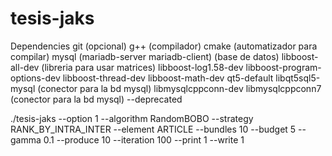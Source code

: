 tesis-jaks
==========

Dependencies
git (opcional)
g++ (compilador)
cmake (automatizador para compilar)
mysql (mariadb-server mariadb-client) (base de datos)
libboost-all-dev (libreria para usar matrices)
libboost-log1.58-dev libboost-program-options-dev libboost-thread-dev libboost-math-dev
qt5-default libqt5sql5-mysql (conector para la bd mysql)
libmysqlcppconn-dev libmysqlcppconn7 (conector para la bd mysql) --deprecated

./tesis-jaks --option 1 --algorithm RandomBOBO --strategy RANK_BY_INTRA_INTER --element ARTICLE --bundles 10 --budget 5 --gamma 0.1 --produce 10 --iteration 100  --print 1 --write 1
